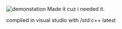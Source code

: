 ![demonstation](https://github.com/user-attachments/assets/233ca46f-4af2-4ed9-b4a8-981c2d93f42d)
Made it cuz i needed it.


compiled in visual studio with /std:c++ latest
